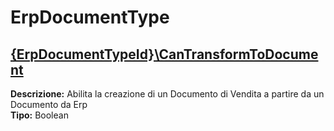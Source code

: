# ErpDocumentType
[{ErpDocumentTypeId}\CanTransformToDocument](#{erpdocumenttypeid}\cantransformtodocument)	 
----
**Descrizione:** Abilita la creazione di un Documento di Vendita a partire da un Documento da Erp	 
**Tipo:** Boolean

